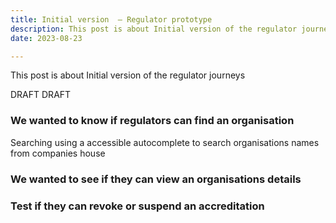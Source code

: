 ```yaml
---
title: Initial version  – Regulator prototype
description: This post is about Initial version of the regulator journeys
date: 2023-08-23

---
```




This post is about Initial version of the regulator journeys


DRAFT DRAFT 

###  We wanted to know if regulators can find an organisation​

Searching using a accessible autocomplete to search organisations names from companies house

### We wanted to see if they can view an organisations details​



###  Test if they can revoke or suspend an accreditation​

​
